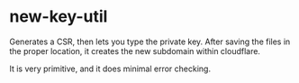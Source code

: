 new-key-util
============

Generates a CSR, then lets you type the private key. After saving the files in the proper location, it creates the new subdomain within cloudflare.

It is very primitive, and it does minimal error checking.
